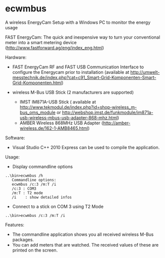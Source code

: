 ecwmbus
=======

A wireless EnergyCam Setup with a Windows PC to monitor the energy usage

FAST EnergyCam: The quick and inexpensive way to turn your conventional meter into a smart metering device (http://www.fastforward.ag/eng/index_eng.html)

Hardware:

  *   FAST EnergyCam RF and FAST USB Communication Interface to configure the Energycam prior to installation
	(available at http://umwelt-messtechnik.de/index.php?cat=c91_Smart-Grid-Komponenten-Smart-Grid-Komponenten.html)

  * wireless M-Bus USB Stick (2 manufacturers are supported) 
  	- IMST IM871A-USB Stick ( available at http://www.tekmodul.de/index.php?id=shop-wireless_m-bus_oms_module or 
          http://webshop.imst.de/funkmodule/im871a-usb-wireless-mbus-usb-adapter-868-mhz.html)
	- AMBER Wireless 868MHz USB Adapter (http://amber-wireless.de/162-1-AMB8465.html)


Software:

  *  Visual Studio C++ 2010 Express can be used to compile the application.


Usage:

  *  Display commandline options
  
```shell
..\bin>ecwmbus /h  
   Commandline options:
   ecwmbus /c:3 /m:T /i
   /c:3 : COM3
   /m:T : T2 mode
   /i    : show detailed infos
```

  *  Connect to a stick on COM 3 using T2 Mode
  
```shell
..\bin>ecwmbus /c:3 /m:T /i 
```


Features:

  * The commandline application shows you all received wireless M-Bus packages. 
  * You can add meters that are watched. The received values of these are printed on the screen.
